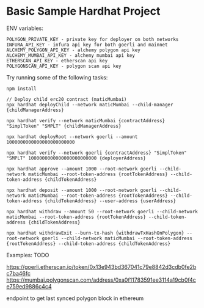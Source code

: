 # Basic Sample Hardhat Project

ENV variables:

```
POLYGON_PRIVATE_KEY - private key for deployer on both networks
INFURA_API_KEY - infura api key for both goerli and mainnet
ALCHEMY_POLYGON_API_KEY - alchemy polygon api key
ALCHEMY_MUMBAI_API_KEY - alchemy mumbai api key
ETHERSCAN_API_KEY - etherscan api key
POLYGONSCAN_API_KEY - polygon scan api key
```

Try running some of the following tasks:

```shell
npm install

// Deploy child erc20 contract (maticMumbai)
npx hardhat deployChild --network maticMumbai --child-manager {childManagerAddress}

npx hardhat verify --network maticMumbai {contractAddress} "SimplToken" "SMPLT" {childManagerAddress}

npx hardhat deployRoot --network goerli --amount 1000000000000000000000000

npx hardhat verify --network goerli {contractAddress} "SimplToken" "SMPLT" 1000000000000000000000000 {deployerAddress}

npx hardhat approve --amount 1000 --root-network goerli --child-network maticMumbai --root-token-address {rootTokenAddress} --child-token-address {childTokenAddress}

npx hardhat deposit --amount 1000 --root-network goerli --child-network maticMumbai --root-token-address {rootTokenAddress} --child-token-address {childTokenAddress} --user-address {userAddress}

npx hardhat withdraw --amount 50 --root-network goerli --child-network maticMumbai --root-token-address {rootTokenAddress} --child-token-address {childTokenAddress}

npx hardhat withdrawExit --burn-tx-hash {withdrawTxHashOnPolygon} --root-network goerli --child-network maticMumbai --root-token-address {rootTokenAddress} --child-token-address {childTokenAddress}

```

Examples: TODO

https://goerli.etherscan.io/token/0x13e943bd367041c79e8842d3cdb0fe2bc7ba46fc
https://mumbai.polygonscan.com/address/0xa0f11783591ee3114a19cb0f4ce759ed9886c4c4

endpoint to get last synced polygon block in ethereum